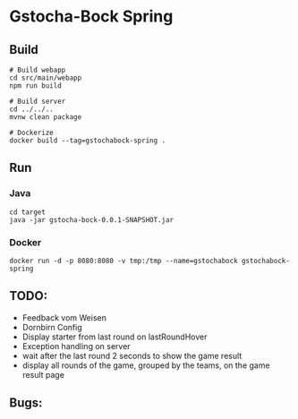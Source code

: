 # Gstocha-Bock Spring

## Build
```
# Build webapp
cd src/main/webapp
npm run build

# Build server
cd ../../..
mvnw clean package

# Dockerize
docker build --tag=gstochabock-spring .
```

## Run
### Java
```
cd target
java -jar gstocha-bock-0.0.1-SNAPSHOT.jar
```

### Docker
```
docker run -d -p 8080:8080 -v tmp:/tmp --name=gstochabock gstochabock-spring
```

## TODO:
  - Feedback vom Weisen
  - Dornbirn Config
  - Display starter from last round on lastRoundHover
  - Exception handling on server
  - wait after the last round 2 seconds to show the game result
  - display all rounds of the game, grouped by the teams, on the game result page

## Bugs:
  